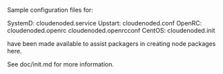 Sample configuration files for:

SystemD: cloudenoded.service
Upstart: cloudenoded.conf
OpenRC:  cloudenoded.openrc
         cloudenoded.openrcconf
CentOS:  cloudenoded.init

have been made available to assist packagers in creating node packages here.

See doc/init.md for more information.
